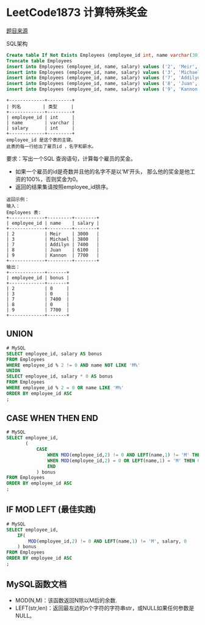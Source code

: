 # LeetCode1873 计算特殊奖金
[题目来源](https://leetcode.cn/problems/calculate-special-bonus/)

SQL架构
```sql
Create table If Not Exists Employees (employee_id int, name varchar(30), salary int)
Truncate table Employees
insert into Employees (employee_id, name, salary) values ('2', 'Meir', '3000')
insert into Employees (employee_id, name, salary) values ('3', 'Michael', '3800')
insert into Employees (employee_id, name, salary) values ('7', 'Addilyn', '7400')
insert into Employees (employee_id, name, salary) values ('8', 'Juan', '6100')
insert into Employees (employee_id, name, salary) values ('9', 'Kannon', '7700')
```
```text
+-------------+---------+
| 列名        | 类型     |
+-------------+---------+
| employee_id | int     |
| name        | varchar |
| salary      | int     |
+-------------+---------+
employee_id 是这个表的主键。
此表的每一行给出了雇员id ，名字和薪水。
```

要求：写出一个SQL 查询语句，计算每个雇员的奖金。
- 如果一个雇员的id是奇数并且他的名字不是以'M'开头， 那么他的奖金是他工资的100%，否则奖金为0。
- 返回的结果集请按照employee_id排序。

```text
返回示例：
输入：
Employees 表:
+-------------+---------+--------+
| employee_id | name    | salary |
+-------------+---------+--------+
| 2           | Meir    | 3000   |
| 3           | Michael | 3800   |
| 7           | Addilyn | 7400   |
| 8           | Juan    | 6100   |
| 9           | Kannon  | 7700   |
+-------------+---------+--------+
输出：
+-------------+-------+
| employee_id | bonus |
+-------------+-------+
| 2           | 0     |
| 3           | 0     |
| 7           | 7400  |
| 8           | 0     |
| 9           | 7700  |
+-------------+-------+
```

## UNION
```sql
# MySQL
SELECT employee_id, salary AS bonus
FROM Employees
WHERE employee_id % 2 != 0 AND name NOT LIKE 'M%'
UNION
SELECT employee_id, salary * 0 AS bonus
FROM Employees
WHERE employee_id % 2 = 0 OR name LIKE 'M%'
ORDER BY employee_id ASC
;
```

## CASE WHEN THEN END
```sql
# MySQL
SELECT employee_id,
       (
           CASE
               WHEN MOD(employee_id,2) != 0 AND LEFT(name,1) != 'M' THEN salary
               WHEN MOD(employee_id,2) = 0 OR LEFT(name,1) = 'M' THEN 0
               END
           ) bonus
FROM Employees
ORDER BY employee_id ASC
;
```

## IF MOD LEFT (最佳实践)
```sql
# MySQL
SELECT employee_id, 
    IF(
        MOD(employee_id,2) != 0 AND LEFT(name,1) != 'M', salary, 0
    ) bonus
FROM Employees
ORDER BY employee_id ASC
;
```

## MySQL函数文档

- MOD(N,M)：该函数返回N除以M后的余数.
- LEFT(str,len)：返回最左边的n个字符的字符串str，或NULL如果任何参数是NULL。